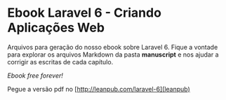 # Ebook Laravel 6 - Criando Aplicações Web

Arquivos para geração do nosso ebook sobre Laravel 6. Fique a vontade para explorar os arquivos Markdown da pasta **manuscript** e nos ajudar a corrigir as escritas de cada capítulo.

*Ebook free forever!*

Pegue a versão pdf no [http://leanpub.com/laravel-6](leanpub)
